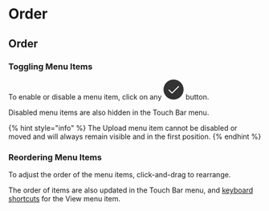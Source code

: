 # Order

## Order

### Toggling Menu Items

To enable or disable a menu item, click on any ![](../../.gitbook/assets/active.png) button.

Disabled menu items are also hidden in the Touch Bar menu.

{% hint style="info" %}
The Upload menu item cannot be disabled or moved and will always remain visible and in the first position.
{% endhint %}

### Reordering Menu Items

To adjust the order of the menu items, click-and-drag to rearrange.

The order of items are also updated in the Touch Bar menu, and [keyboard shortcuts](../../misc/keyboard-shortcuts.md) for the View menu item.

